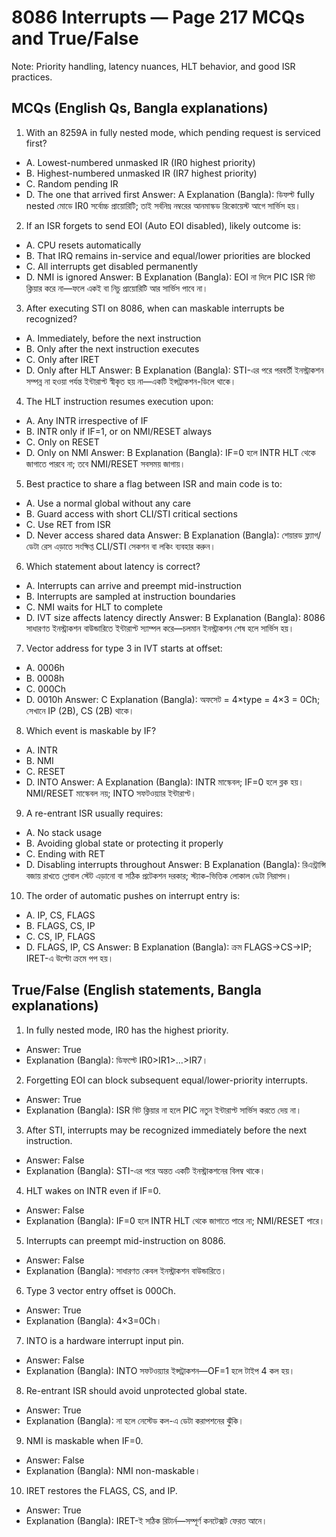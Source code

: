 # 8086 Interrupts — Page 217 MCQs and True/False

Note: Priority handling, latency nuances, HLT behavior, and good ISR practices.

## MCQs (English Qs, Bangla explanations)

1) With an 8259A in fully nested mode, which pending request is serviced first?
- A. Lowest-numbered unmasked IR (IR0 highest priority)
- B. Highest-numbered unmasked IR (IR7 highest priority)
- C. Random pending IR
- D. The one that arrived first
Answer: A
Explanation (Bangla): ডিফল্ট fully nested মোডে IR0 সর্বোচ্চ প্রায়োরিটি; তাই সর্বনিম্ন নম্বরের আনমাস্কড রিকোয়েস্ট আগে সার্ভিস হয়।

2) If an ISR forgets to send EOI (Auto EOI disabled), likely outcome is:
- A. CPU resets automatically
- B. That IRQ remains in-service and equal/lower priorities are blocked
- C. All interrupts get disabled permanently
- D. NMI is ignored
Answer: B
Explanation (Bangla): EOI না দিলে PIC ISR বিট ক্লিয়ার করে না—ফলে একই বা নিচু প্রায়োরিটি আর সার্ভিস পাবে না।

3) After executing STI on 8086, when can maskable interrupts be recognized?
- A. Immediately, before the next instruction
- B. Only after the next instruction executes
- C. Only after IRET
- D. Only after HLT
Answer: B
Explanation (Bangla): STI-এর পরে পরবর্তী ইনস্ট্রাকশন সম্পন্ন না হওয়া পর্যন্ত ইন্টারাপ্ট স্বীকৃত হয় না—একটি ইন্সট্রাকশন-ডিলে থাকে।

4) The HLT instruction resumes execution upon:
- A. Any INTR irrespective of IF
- B. INTR only if IF=1, or on NMI/RESET always
- C. Only on RESET
- D. Only on NMI
Answer: B
Explanation (Bangla): IF=0 হলে INTR HLT থেকে জাগাতে পারবে না; তবে NMI/RESET সবসময় জাগায়।

5) Best practice to share a flag between ISR and main code is to:
- A. Use a normal global without any care
- B. Guard access with short CLI/STI critical sections
- C. Use RET from ISR
- D. Never access shared data
Answer: B
Explanation (Bangla): শেয়ারড ফ্ল্যাগ/ডেটা রেস এড়াতে সংক্ষিপ্ত CLI/STI সেকশন বা লকিং ব্যবহার করুন।

6) Which statement about latency is correct?
- A. Interrupts can arrive and preempt mid-instruction
- B. Interrupts are sampled at instruction boundaries
- C. NMI waits for HLT to complete
- D. IVT size affects latency directly
Answer: B
Explanation (Bangla): 8086 সাধারণত ইনস্ট্রাকশন বাউন্ডারিতে ইন্টারাপ্ট স্যাম্পল করে—চলমান ইনস্ট্রাকশন শেষ হলে সার্ভিস হয়।

7) Vector address for type 3 in IVT starts at offset:
- A. 0006h
- B. 0008h
- C. 000Ch
- D. 0010h
Answer: C
Explanation (Bangla): অফসেট = 4×type = 4×3 = 0Ch; সেখানে IP (2B), CS (2B) থাকে।

8) Which event is maskable by IF?
- A. INTR
- B. NMI
- C. RESET
- D. INTO
Answer: A
Explanation (Bangla): INTR মাস্কেবল; IF=0 হলে ব্লক হয়। NMI/RESET মাস্কেবল নয়; INTO সফটওয়্যার ইন্টারাপ্ট।

9) A re-entrant ISR usually requires:
- A. No stack usage
- B. Avoiding global state or protecting it properly
- C. Ending with RET
- D. Disabling interrupts throughout
Answer: B
Explanation (Bangla): রিএন্ট্রান্সি বজায় রাখতে গ্লোবাল স্টেট এড়ানো বা সঠিক প্রটেকশন দরকার; স্ট্যাক-ভিত্তিক লোকাল ডেটা নিরাপদ।

10) The order of automatic pushes on interrupt entry is:
- A. IP, CS, FLAGS
- B. FLAGS, CS, IP
- C. CS, IP, FLAGS
- D. FLAGS, IP, CS
Answer: B
Explanation (Bangla): ক্রম FLAGS→CS→IP; IRET-এ উল্টো ক্রমে পপ হয়।

## True/False (English statements, Bangla explanations)

1) In fully nested mode, IR0 has the highest priority.
- Answer: True
- Explanation (Bangla): ডিফল্টে IR0>IR1>…>IR7।

2) Forgetting EOI can block subsequent equal/lower-priority interrupts.
- Answer: True
- Explanation (Bangla): ISR বিট ক্লিয়ার না হলে PIC নতুন ইন্টারাপ্ট সার্ভিস করতে দেয় না।

3) After STI, interrupts may be recognized immediately before the next instruction.
- Answer: False
- Explanation (Bangla): STI-এর পরে অন্তত একটি ইনস্ট্রাকশনের বিলম্ব থাকে।

4) HLT wakes on INTR even if IF=0.
- Answer: False
- Explanation (Bangla): IF=0 হলে INTR HLT থেকে জাগাতে পারে না; NMI/RESET পারে।

5) Interrupts can preempt mid-instruction on 8086.
- Answer: False
- Explanation (Bangla): সাধারণত কেবল ইনস্ট্রাকশন বাউন্ডারিতে।

6) Type 3 vector entry offset is 000Ch.
- Answer: True
- Explanation (Bangla): 4×3=0Ch।

7) INTO is a hardware interrupt input pin.
- Answer: False
- Explanation (Bangla): INTO সফটওয়্যার ইন্সট্রাকশন—OF=1 হলে টাইপ 4 কল হয়।

8) Re-entrant ISR should avoid unprotected global state.
- Answer: True
- Explanation (Bangla): না হলে নেস্টেড কল-এ ডেটা করাপশনের ঝুঁকি।

9) NMI is maskable when IF=0.
- Answer: False
- Explanation (Bangla): NMI non-maskable।

10) IRET restores the FLAGS, CS, and IP.
- Answer: True
- Explanation (Bangla): IRET-ই সঠিক রিটার্ন—সম্পূর্ণ কনটেক্সট ফেরত আনে।
